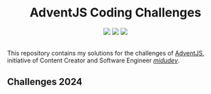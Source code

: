 <h1 align=center>
    AdventJS Coding Challenges
</h1>

<div align=center>
    <img src="https://img.shields.io/badge/JavaScript-323330?style=for-the-badge&logo=javascript&logoColor=F7DF1E" />
    <img src="https://img.shields.io/badge/TypeScript-007ACC?style=for-the-badge&logo=typescript&logoColor=white" />
    <img src="https://img.shields.io/badge/python-3670A0?style=for-the-badge&logo=python&logoColor=ffdd54" />
</div>
<br />

This repository contains my solutions for the challenges of <a href="https://adventjs.dev/en" target="_blank">AdventJS</a>, initiative of Content Creator and Software Engineer *<a href="https://www.linkedin.com/in/midudev/" target="_blank">midudev</a>*.

## Challenges 2024
<!-- <details>
    <summary>Challenge #1: 🧙‍♀️ Create the perfect potion</summary>
    <br />
    <img src="https://raw.githubusercontent.com/vmartinez33/halloween.dev/refs/heads/main/2024/Reto1.png" />
    <br /><br />
</details> -->
